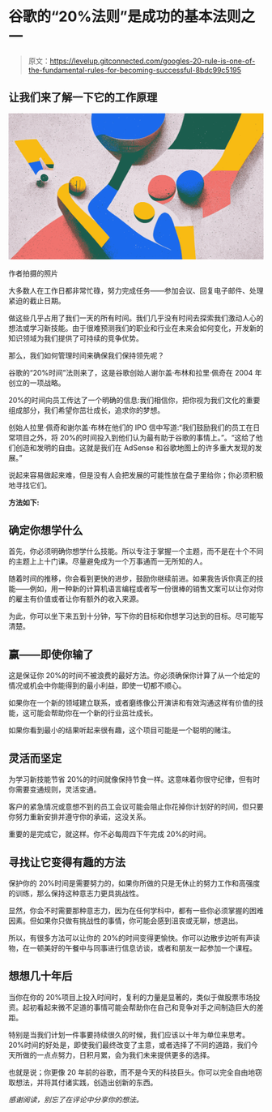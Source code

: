 # 谷歌的“20%法则”是成功的基本法则之一

> 原文：<https://levelup.gitconnected.com/googles-20-rule-is-one-of-the-fundamental-rules-for-becoming-successful-8bdc99c5195>

## 让我们来了解一下它的工作原理

![](img/c855a61b8026c48eeb55ff52245c8332.png)

作者拍摄的照片

大多数人在工作日都非常忙碌，努力完成任务——参加会议、回复电子邮件、处理紧迫的截止日期。

做这些几乎占用了我们一天的所有时间。我们几乎没有时间去探索我们激动人心的想法或学习新技能。由于很难预测我们的职业和行业在未来会如何变化，开发新的知识领域为我们提供了可持续的竞争优势。

那么，我们如何管理时间来确保我们保持领先呢？

谷歌的“20%时间”法则来了，这是谷歌创始人谢尔盖·布林和拉里·佩奇在 2004 年创立的一项战略。

20%的时间向员工传达了一个明确的信息:我们相信你，把你视为我们文化的重要组成部分，我们希望你茁壮成长，追求你的梦想。

创始人拉里·佩奇和谢尔盖·布林在他们的 IPO 信中写道:“我们鼓励我们的员工在日常项目之外，将 20%的时间投入到他们认为最有助于谷歌的事情上。”。“这给了他们创造和发明的自由。这就是我们在 AdSense 和谷歌地图上的许多重大发现的发展。”

说起来容易做起来难，但是没有人会把发展的可能性放在盘子里给你；你必须积极地寻找它们。

**方法如下:**

## 确定你想学什么

首先，你必须明确你想学什么技能。所以专注于掌握一个主题，而不是在十个不同的主题上上十门课。尽量避免成为一个万事通而一无所知的人。

随着时间的推移，你会看到更快的进步，鼓励你继续前进。如果我告诉你真正的技能——例如，用一种新的计算机语言编程或者写一份很棒的销售文案可以让你对你的雇主有价值或者让你有额外的收入来源。

为此，你可以坐下来五到十分钟，写下你的目标和你想学习达到的目标。尽可能写清楚。

## 赢——即使你输了

这是保证你 20%的时间不被浪费的最好方法。你必须确保你计算了从一个给定的情况或机会中你能得到的最小利益，即使一切都不顺心。

如果你在一个新的领域建立联系，或者磨练像公开演讲和有效沟通这样有价值的技能，这可能会帮助你在一个新的行业茁壮成长。

如果你看到最小的结果听起来很有趣，这个项目可能是一个聪明的赌注。

## 灵活而坚定

为学习新技能节省 20%的时间就像保持节食一样。这意味着你很守纪律，但有时你需要变通规则，灵活变通。

客户的紧急情况或意想不到的员工会议可能会阻止你花掉你计划好的时间，但只要你努力重新安排并遵守你的承诺，这没关系。

重要的是完成它，就这样。你不必每周四下午完成 20%的时间。

## 寻找让它变得有趣的方法

保护你的 20%时间是需要努力的，如果你所做的只是无休止的努力工作和高强度的训练，那么保持这种意志力更具挑战性。

显然，你会不时需要那种意志力，因为在任何学科中，都有一些你必须掌握的困难因素。但如果你只做有挑战性的事情，你可能会感到沮丧或无聊，想退出。

所以，有很多方法可以让你的 20%的时间变得更愉快。你可以边散步边听有声读物，在一顿美好的午餐中与同事进行信息访谈，或者和朋友一起参加一个课程。

## 想想几十年后

当你在你的 20%项目上投入时间时，复利的力量是显著的，类似于做股票市场投资。起初看起来微不足道的事情可能会帮助你在自己和竞争对手之间制造巨大的差距。

特别是当我们计划一件事要持续很久的时候，我们应该以十年为单位来思考。20%时间的好处是，即使我们最终改变了主意，或者选择了不同的道路，我们今天所做的一点点努力，日积月累，会为我们未来提供更多的选择。

也就是说；你更像 20 年前的谷歌，而不是今天的科技巨头。你可以完全自由地窃取想法，并将其付诸实践，创造出创新的东西。

*感谢阅读，别忘了在评论中分享你的想法。*